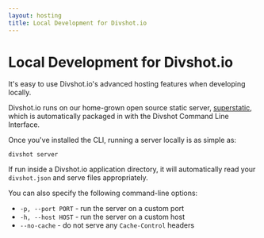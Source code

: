 ```yaml
---
layout: hosting
title: Local Development for Divshot.io
---
```


# Local Development for Divshot.io

<p class="lead">It's easy to use Divshot.io's advanced hosting features when developing locally.</p>

Divshot.io runs on our home-grown open source static server, [superstatic](https://github.com/divshot/superstatic),
which is automatically packaged in with the Divshot Command Line Interface.

Once you've installed the CLI, running a server locally is as simple as:

    divshot server

If run inside a Divshot.io application directory, it will automatically read your `divshot.json`
and serve files appropriately.

You can also specify the following command-line options:

* `-p, --port PORT` - run the server on a custom port
* `-h, --host HOST` - run the server on a custom host
* `--no-cache` - do not serve any `Cache-Control` headers